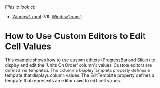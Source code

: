<!-- default file list -->
*Files to look at*:

* [Window1.xaml](./CS/DXGrid_CustomEditors/Window1.xaml) (VB: [Window1.xaml](./VB/DXGrid_CustomEditors/Window1.xaml))
<!-- default file list end -->
# How to Use Custom Editors to Edit Cell Values


<p>This example shows how to use custom editors (ProgressBar and Slider) to display and edit the 'Units On Order' column's values. Custom editors are defined via templates. The column's DisplayTemplate property defines a template that displays column values. The EditTemplate property defines a template that represents an editor used to edit cell values.</p>

<br/>



